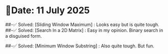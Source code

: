 # 🧠Date: 11 July 2025

\##-✅ Solved:
\[Sliding Window Maximum] : Looks easy but is quite tough.
##-✅ Solved:
\[Search In a 2D Matrix] : Easy in my opinion. Binary search in a disguised form.

\##-✅ Solved:
\[Minimum Window Substring] : Also quite tough. But fun.

